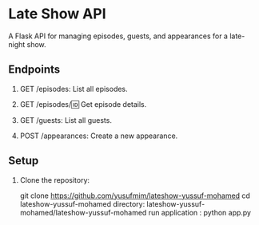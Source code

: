 # Late Show API

A Flask API for managing episodes, guests, and appearances for a late-night show.

## Endpoints
1. GET /episodes: List all episodes.

2. GET /episodes/:id: Get episode details.

3. GET /guests: List all guests.

4. POST /appearances: Create a new appearance.



## Setup
1. Clone the repository:
   
   git clone <https://github.com/yusufmim/lateshow-yussuf-mohamed>
   cd lateshow-yussuf-mohamed
   directory: lateshow-yussuf-mohamed/lateshow-yussuf-mohamed
   run application : python app.py
